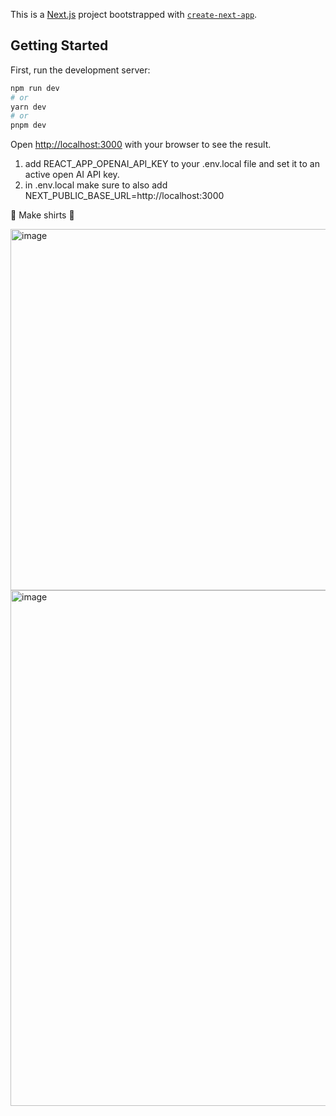This is a [Next.js](https://nextjs.org/) project bootstrapped with [`create-next-app`](https://github.com/vercel/next.js/tree/canary/packages/create-next-app).

## Getting Started

First, run the development server:

```bash
npm run dev
# or
yarn dev
# or
pnpm dev
```

Open [http://localhost:3000](http://localhost:3000) with your browser to see the result.


1. add REACT_APP_OPENAI_API_KEY to your .env.local file and set it to an active open AI API key.
2. in .env.local make sure to also add NEXT_PUBLIC_BASE_URL=http://localhost:3000

👕 Make shirts 👕

<img width="578" alt="image" src="https://user-images.githubusercontent.com/122421623/233237819-6b47c9ce-48dd-4c40-856a-308e6a043029.png">
<img width="825" alt="image" src="https://user-images.githubusercontent.com/122421623/233237895-1378ef30-4242-4f14-9c5d-aff2466d4950.png">
